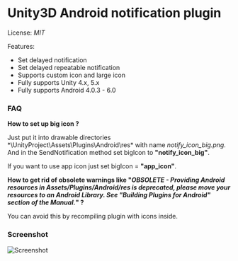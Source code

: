 Unity3D Android notification plugin
=====
License: *MIT*

Features:
* Set delayed notification
* Set delayed repeatable notification
* Supports custom icon and large icon
* Fully supports Unity 4.x, 5.x
* Fully supports Android 4.0.3 - 6.0

### FAQ

**How to set up big icon ?**

Just put it into drawable directories *\UnityProject\Assets\Plugins\Android\res\* with name *notify_icon_big.png*. And in the SendNotification method set bigIcon to **"notify_icon_big"**.

If you want to use app icon just set bigIcon = **"app_icon"**.

**How to get rid of obsolete warnings like "*OBSOLETE - Providing Android resources in Assets/Plugins/Android/res is deprecated, please move your resources to an Android Library. See "Building Plugins for Android" section of the Manual.*" ?**

You can avoid this by recompiling plugin with icons inside.

### Screenshot
![Screenshot](https://github.com/Agasper/unity-android-notifications/blob/master/screenshot.png?raw=true "Screenshot")
